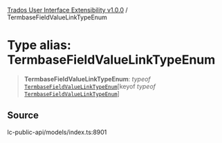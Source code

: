 [Trados User Interface Extensibility v1.0.0](../wiki/globals) / TermbaseFieldValueLinkTypeEnum

# Type alias: TermbaseFieldValueLinkTypeEnum

> **TermbaseFieldValueLinkTypeEnum**: *typeof* [`TermbaseFieldValueLinkTypeEnum`](../wiki/Variable.TermbaseFieldValueLinkTypeEnum)\[keyof *typeof* [`TermbaseFieldValueLinkTypeEnum`](../wiki/Variable.TermbaseFieldValueLinkTypeEnum)\]

## Source

lc-public-api/models/index.ts:8901
